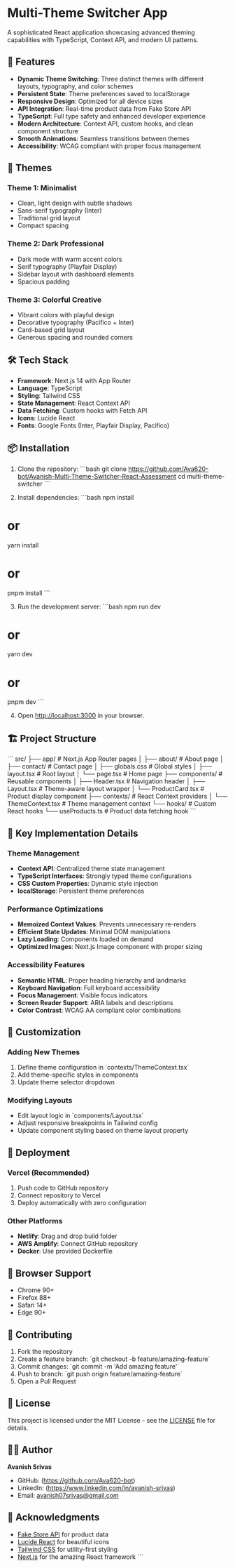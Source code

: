 # Multi-Theme Switcher App

A sophisticated React application showcasing advanced theming capabilities with TypeScript, Context API, and modern UI patterns.

## 🚀 Features

- **Dynamic Theme Switching**: Three distinct themes with different layouts, typography, and color schemes
- **Persistent State**: Theme preferences saved to localStorage
- **Responsive Design**: Optimized for all device sizes
- **API Integration**: Real-time product data from Fake Store API
- **TypeScript**: Full type safety and enhanced developer experience
- **Modern Architecture**: Context API, custom hooks, and clean component structure
- **Smooth Animations**: Seamless transitions between themes
- **Accessibility**: WCAG compliant with proper focus management

## 🎨 Themes

### Theme 1: Minimalist
- Clean, light design with subtle shadows
- Sans-serif typography (Inter)
- Traditional grid layout
- Compact spacing

### Theme 2: Dark Professional
- Dark mode with warm accent colors
- Serif typography (Playfair Display)
- Sidebar layout with dashboard elements
- Spacious padding

### Theme 3: Colorful Creative
- Vibrant colors with playful design
- Decorative typography (Pacifico + Inter)
- Card-based grid layout
- Generous spacing and rounded corners

## 🛠 Tech Stack

- **Framework**: Next.js 14 with App Router
- **Language**: TypeScript
- **Styling**: Tailwind CSS
- **State Management**: React Context API
- **Data Fetching**: Custom hooks with Fetch API
- **Icons**: Lucide React
- **Fonts**: Google Fonts (Inter, Playfair Display, Pacifico)

## 📦 Installation

1. Clone the repository:
\`\`\`bash
git clone https://github.com/Ava620-bot/Avanish-Multi-Theme-Switcher-React-Assessment
cd multi-theme-switcher
\`\`\`

2. Install dependencies:
\`\`\`bash
npm install
# or
yarn install
# or
pnpm install
\`\`\`

3. Run the development server:
\`\`\`bash
npm run dev
# or
yarn dev
# or
pnpm dev
\`\`\`

4. Open [http://localhost:3000](http://localhost:3000) in your browser.

## 🏗 Project Structure

\`\`\`
src/
├── app/                    # Next.js App Router pages
│   ├── about/             # About page
│   ├── contact/           # Contact page
│   ├── globals.css        # Global styles
│   ├── layout.tsx         # Root layout
│   └── page.tsx           # Home page
├── components/            # Reusable components
│   ├── Header.tsx         # Navigation header
│   ├── Layout.tsx         # Theme-aware layout wrapper
│   └── ProductCard.tsx    # Product display component
├── contexts/              # React Context providers
│   └── ThemeContext.tsx   # Theme management context
└── hooks/                 # Custom React hooks
    └── useProducts.ts     # Product data fetching hook
\`\`\`

## 🎯 Key Implementation Details

### Theme Management
- **Context API**: Centralized theme state management
- **TypeScript Interfaces**: Strongly typed theme configurations
- **CSS Custom Properties**: Dynamic style injection
- **localStorage**: Persistent theme preferences

### Performance Optimizations
- **Memoized Context Values**: Prevents unnecessary re-renders
- **Efficient State Updates**: Minimal DOM manipulations
- **Lazy Loading**: Components loaded on demand
- **Optimized Images**: Next.js Image component with proper sizing

### Accessibility Features
- **Semantic HTML**: Proper heading hierarchy and landmarks
- **Keyboard Navigation**: Full keyboard accessibility
- **Focus Management**: Visible focus indicators
- **Screen Reader Support**: ARIA labels and descriptions
- **Color Contrast**: WCAG AA compliant color combinations

## 🔧 Customization

### Adding New Themes
1. Define theme configuration in \`contexts/ThemeContext.tsx\`
2. Add theme-specific styles in components
3. Update theme selector dropdown

### Modifying Layouts
- Edit layout logic in \`components/Layout.tsx\`
- Adjust responsive breakpoints in Tailwind config
- Update component styling based on theme layout property

## 🚀 Deployment

### Vercel (Recommended)
1. Push code to GitHub repository
2. Connect repository to Vercel
3. Deploy automatically with zero configuration

### Other Platforms
- **Netlify**: Drag and drop build folder
- **AWS Amplify**: Connect GitHub repository
- **Docker**: Use provided Dockerfile

## 📱 Browser Support

- Chrome 90+
- Firefox 88+
- Safari 14+
- Edge 90+

## 🤝 Contributing

1. Fork the repository
2. Create a feature branch: \`git checkout -b feature/amazing-feature\`
3. Commit changes: \`git commit -m 'Add amazing feature'\`
4. Push to branch: \`git push origin feature/amazing-feature\`
5. Open a Pull Request

## 📄 License

This project is licensed under the MIT License - see the [LICENSE](LICENSE) file for details.

## 👨‍💻 Author

**Avanish Srivas**
- GitHub: (https://github.com/Ava620-bot)
- LinkedIn: (https://www.linkedin.com/in/avanish-srivas)
- Email: avanish07srivas@gmail.com

## 🙏 Acknowledgments

- [Fake Store API](https://fakestoreapi.com/) for product data
- [Lucide React](https://lucide.dev/) for beautiful icons
- [Tailwind CSS](https://tailwindcss.com/) for utility-first styling
- [Next.js](https://nextjs.org/) for the amazing React framework
\`\`\`
